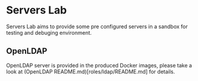 Servers Lab
===============
Servers Lab aims to provide some pre configured servers in a sandbox for testing and debuging environment.

OpenLDAP
-----
OpenLDAP server is provided in the produced Docker images, please take a look at (OpenLDAP README.md)[roles/ldap/README.md] for details.



